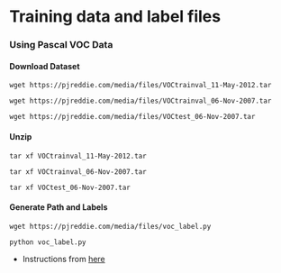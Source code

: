 # Training data and label files

### Using Pascal VOC Data

#### Download Dataset
`wget https://pjreddie.com/media/files/VOCtrainval_11-May-2012.tar`

`wget https://pjreddie.com/media/files/VOCtrainval_06-Nov-2007.tar`

`wget https://pjreddie.com/media/files/VOCtest_06-Nov-2007.tar`

#### Unzip
`tar xf VOCtrainval_11-May-2012.tar`

`tar xf VOCtrainval_06-Nov-2007.tar`

`tar xf VOCtest_06-Nov-2007.tar`

#### Generate Path and Labels
`wget https://pjreddie.com/media/files/voc_label.py`

`python voc_label.py`

* Instructions from [here](https://pjreddie.com/darknet/yolov1/)
